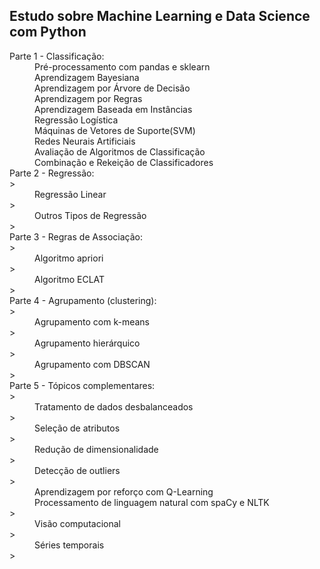 <h2>Estudo sobre Machine Learning e Data Science com Python</h2>

<dl>
<dt>Parte 1 - Classificação:</dt>
<dd> Pré-processamento com pandas e sklearn </dd>
<dd>Aprendizagem Bayesiana</dd>
<dd>Aprendizagem por Árvore de Decisão</dd>
<dd>Aprendizagem por Regras</dd>
<dd>Aprendizagem Baseada em Instâncias</dd>
<dd>Regressão Logística</dd>
<dd>Máquinas de Vetores de Suporte(SVM)</dd>
<dd>Redes Neurais Artificiais</dd>
<dd>Avaliação de Algoritmos de Classificação</dd>
<dd>Combinação e Rekeição de Classificadores</dd>

<dt>Parte 2 - Regressão:</dt>>
<dd>Regressão Linear</dd>>
<dd>Outros Tipos de Regressão</dd>>

<dt>Parte 3 - Regras de Associação:</dt>>
<dd>Algoritmo apriori</dd>>
<dd>Algoritmo ECLAT</dd>>

<dt>Parte 4 - Agrupamento (clustering):</dt>>
<dd>Agrupamento com k-means</dd>>
<dd>Agrupamento hierárquico</dd>>
<dd>Agrupamento com DBSCAN</dd>>

<dt>Parte 5 - Tópicos complementares:</dt>>
<dd>Tratamento de dados desbalanceados</dd>>
<dd>Seleção de atributos</dd>>
<dd>Redução de dimensionalidade</dd>>
<dd>Detecção de outliers</dd>>
<dd>Aprendizagem por reforço com Q-Learning<dt>
<dd>Processamento de linguagem natural com spaCy e NLTK</dd>>
<dd>Visão computacional</dd>>
<dd>Séries temporais</dd>>
</dl>
